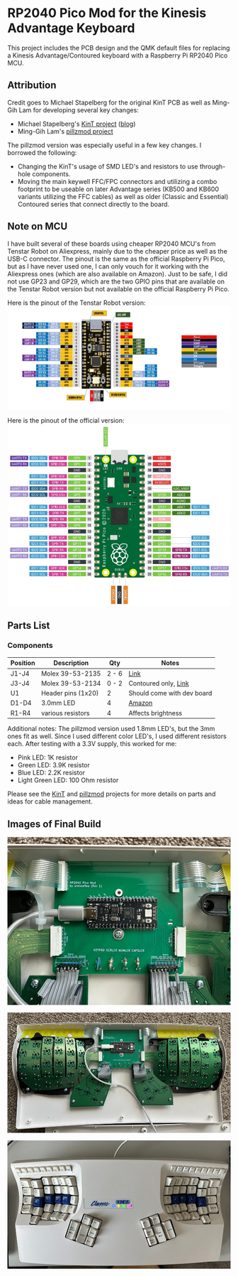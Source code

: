 # RP2040 Pico Mod for the Kinesis Advantage Keyboard

This project includes the PCB design and the QMK default files for replacing a Kinesis Advantage/Contoured keyboard with a Raspberry Pi RP2040 Pico MCU.

## Attribution

Credit goes to Michael Stapelberg for the original KinT PCB as well as Ming-Gih Lam for developing several key changes:
 * Michael Stapelberg's [KinT project](https://github.com/kinx-project/kint) ([blog](https://michael.stapelberg.ch/posts/2020-07-09-kint-kinesis-keyboard-controller/))
 * Ming-Gih Lam's [pillzmod project](https://github.com/dcpedit/pillzmod)

The pillzmod version was especially useful in a few key changes. I borrowed the following:
 * Changing the KinT's usage of SMD LED's and resistors to use through-hole components.
 * Moving the main keywell FFC/FPC connectors and utilizing a combo footprint to be useable on later Advantage series (KB500 and KB600 variants utilizing the FFC cables) as well as older (Classic and Essential) Contoured series that connect directly to the board. 

## Note on MCU

I have built several of these boards using cheaper RP2040 MCU's from Tenstar Robot on Aliexpress, mainly due to the cheaper price as well as the USB-C connector. The pinout is the same as the official Raspberry Pi Pico, but as I have never used one, I can only vouch for it working with the Aliexpress ones (which are also available on Amazon). Just to be safe, I did not use GP23 and GP29, which are the two GPIO pins that are available on the Tenstar Robot version but not available on the official Raspberry Pi Pico.

Here is the pinout of the Tenstar Robot version:
![Tenstar Robot RP2040](images/Tenstar_RP2040.jpg)

Here is the pinout of the official version:
![Raspberry Pi Pico](images/Official_Pinout.jpeg)

## Parts List

### Components

| Position | Description | Qty | Notes |
| -------- | ----------- | --- | ----- |
| J1-J4    | Molex 39-53-2135 | 2 - 6  | [Link](https://octopart.com/39-53-2135-molex-7670149?r=sp)
| J3-J4    | Molex 39-53-2134 | 0 - 2  | Contoured only, [Link](https://octopart.com/search?q=Molex+39-53-2134)
| U1       | Header pins (1x20) | 2 | Should come with dev board
| D1-D4    | 3.0mm LED | 4 | [Amazon](https://a.co/d/90uynIs)
| R1-R4    | various resistors | 4 | Affects brightness

Additional notes: The pillzmod version used 1.8mm LED's, but the 3mm ones fit as well. Since I used different color LED's, I used different resistors each. After testing with a 3.3V supply, this worked for me:
 * Pink LED: 1K resistor
 * Green LED: 3.9K resistor
 * Blue LED: 2.2K resistor
 * Light Green LED: 100 Ohm resistor

Please see the [KinT](https://github.com/kinx-project/kint) and [pillzmod](https://github.com/dcpedit/pillzmod) projects for more details on parts and ideas for cable management. 

## Images of Final Build

![Closeup Inside](images/Installed_Closeup.jpg)

![Inside Kinesis Classic](images/Installed_Classic.jpg)

![Finished Kinesis Classic](images/Finished.jpg)

